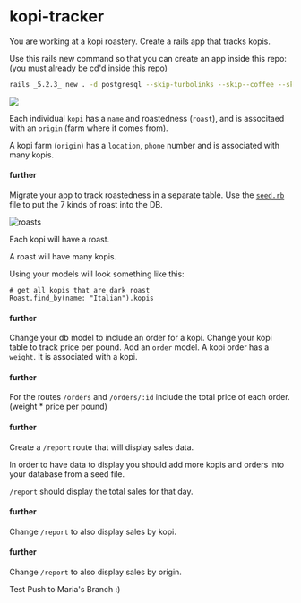 # kopi-tracker


You are working at a kopi roastery. Create a rails app that tracks kopis.

Use this rails new command so that you can create an app inside this repo: (you must already be cd'd inside this repo)

```bash
rails _5.2.3_ new . -d postgresql --skip-turbolinks --skip--coffee --skip-git
```

![](https://media.giphy.com/media/l3vQXT6nQkKK7LkVG/giphy.gif)

Each individual `kopi` has a `name` and roastedness (`roast`), and is associtaed with an `origin` (farm where it comes from).

A kopi farm (`origin`) has a `location`, `phone` number and is associated with many kopis.

#### further
Migrate your app to track roastedness in a separate table. Use the [`seed.rb`](https://edgeguides.rubyonrails.org/active_record_migrations.html#migrations-and-seed-data) file to put the 7 kinds of roast into the DB.

![roasts](https://cdn6.bigcommerce.com/s-s60y10i2/product_images/uploaded_images/roast-comparison-chart.jpg?t=1469215177)

Each kopi will have a roast.

A roast will have many kopis.

Using your models will look something like this:

```
# get all kopis that are dark roast
Roast.find_by(name: "Italian").kopis
```

#### further
Change your db model to include an order for a kopi. Change your kopi table to track price per pound. Add an `order` model. A kopi order has a `weight`. It is associated with a kopi.

#### further
For the routes `/orders` and `/orders/:id` include the total price of each order. (weight * price per pound)

#### further
Create a `/report` route that will display sales data.

In order to have data to display you should add more kopis and orders into your database from a seed file.

`/report` should display the total sales for that day.

#### further
Change `/report` to also display sales by kopi.

#### further
Change `/report` to also display sales by origin.

Test Push to Maria's Branch :)